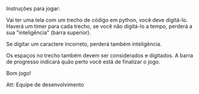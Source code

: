 Instruções para jogar:

Vai ter uma tela com um trecho de código em python, você deve digitá-lo.
Haverá um timer para cada trecho, se você não digitá-lo a tempo,
perderá a sua "inteligência" (barra superior).

Se digitar um caractere incorreto, perderá também inteligência.

Os espaços no trecho também devem ser considerados e digitados. A barra de progresso
indicará quão perto você está de finalizar o jogo.

Bom jogo!

Att: Equipe de desenvolvimento 